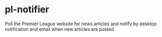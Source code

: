 # pl-notifier
Poll the Premier League website for news articles and notify by desktop notification and email when new articles are posted
